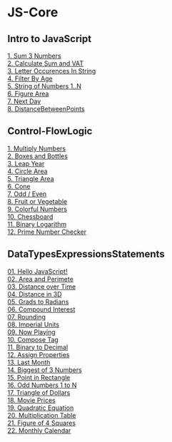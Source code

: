 # JS-Core
## Intro to JavaScript
[1. Sum 3 Numbers](https://github.com/Tedo74/JS-Core/blob/master/IntroToJS/Sum3Numbers.js)</br>
[2. Calculate Sum and VAT](https://github.com/Tedo74/JS-Core/blob/master/IntroToJS/SumAndVat.js)</br>
[3. Letter Occurences In String](https://github.com/Tedo74/JS-Core/blob/master/IntroToJS/LetterOccurrencesInString.js)</br>
[4. Filter By Age](https://github.com/Tedo74/JS-Core/blob/master/IntroToJS/FilterByAge.js)</br>
[5. String of Numbers 1..N](https://github.com/Tedo74/JS-Core/blob/master/IntroToJS/StringOfNumbers.js)</br>
[6. Figure Area](https://github.com/Tedo74/JS-Core/blob/master/IntroToJS/FigureArea.js)</br>
[7. Next Day](https://github.com/Tedo74/JS-Core/blob/master/IntroToJS/NextDay.js)</br>
[8. DistanceBetweenPoints](https://github.com/Tedo74/JS-Core/blob/master/IntroToJS/DistanceBetweenPoints.js)</br>
## Control-FlowLogic
[1. Multiply Numbers](https://github.com/Tedo74/JS-Core/blob/master/ControlFlowLogic/MultiplyNumbers.js)</br>
[2. Boxes and Bottles](https://github.com/Tedo74/JS-Core/blob/master/ControlFlowLogic/BoxesAndBottles.js)</br>
[3. Leap Year](https://github.com/Tedo74/JS-Core/blob/master/ControlFlowLogic/LeapYear.js)</br>
[4. Circle Area](https://github.com/Tedo74/JS-Core/blob/master/ControlFlowLogic/CircleArea.js)</br>
[5. Triangle Area](https://github.com/Tedo74/JS-Core/blob/master/ControlFlowLogic/TriangleArea.js)</br>
[6. Cone](https://github.com/Tedo74/JS-Core/blob/master/ControlFlowLogic/Cone.js)</br>
[7. Odd / Even](https://github.com/Tedo74/JS-Core/blob/master/ControlFlowLogic/OddEven.js)</br>
[8. Fruit or Vegetable](https://github.com/Tedo74/JS-Core/blob/master/ControlFlowLogic/FruitOrVegetable.js)</br>
[9. Colorful Numbers](https://github.com/Tedo74/JS-Core/blob/master/ControlFlowLogic/ColorfulNumbers.js)</br>
[10. Chessboard](https://github.com/Tedo74/JS-Core/blob/master/ControlFlowLogic/Chessboard.js)</br>
[11. Binary Logarithm](https://github.com/Tedo74/JS-Core/blob/master/ControlFlowLogic/BinaryLogarithm.js)</br>
[12. Prime Number Checker](https://github.com/Tedo74/JS-Core/blob/master/ControlFlowLogic/PrimeNumberChecker.js)</br>
## DataTypesExpressionsStatements
[01. Hello JavaScript!](https://github.com/Tedo74/JS-Core/blob/master/ExercisesDataTypesExpressionsStatements/HelloJS.js)</br>
[02. Area and Perimete](https://github.com/Tedo74/JS-Core/blob/master/ExercisesDataTypesExpressionsStatements/RectAreaPerimeter.js)</br>
[03. Distance over Time](https://github.com/Tedo74/JS-Core/blob/master/ExercisesDataTypesExpressionsStatements/DistanceOverTime.js)</br>
[04. Distance in 3D](https://github.com/Tedo74/JS-Core/blob/master/ExercisesDataTypesExpressionsStatements/Distance3D.js)</br>
[05. Grads to Radians](https://github.com/Tedo74/JS-Core/blob/master/ExercisesDataTypesExpressionsStatements/GradsToDegrees.js)</br>
[06. Compound Interest](https://github.com/Tedo74/JS-Core/blob/master/ExercisesDataTypesExpressionsStatements/CompoundInterest.js)</br>
[07. Rounding](https://github.com/Tedo74/JS-Core/blob/master/ExercisesDataTypesExpressionsStatements/Rounding.js)</br>
[08. Imperial Units](https://github.com/Tedo74/JS-Core/blob/master/ExercisesDataTypesExpressionsStatements/ImperialUnits.js)</br>
[09. Now Playing](https://github.com/Tedo74/JS-Core/blob/master/ExercisesDataTypesExpressionsStatements/NowPlaying.js)</br>
[10. Compose Tag](https://github.com/Tedo74/JS-Core/blob/master/ExercisesDataTypesExpressionsStatements/ComposeTag.js)</br>
[11. Binary to Decimal](https://github.com/Tedo74/JS-Core/blob/master/ExercisesDataTypesExpressionsStatements/BinaryToDecimal.js)</br>
[12. Assign Properties](https://github.com/Tedo74/JS-Core/blob/master/ExercisesDataTypesExpressionsStatements/AssignProperties.js)</br>
[13. Last Month](https://github.com/Tedo74/JS-Core/blob/master/ExercisesDataTypesExpressionsStatements/LastMonth.js)</br>
[14. Biggest of 3 Numbers](https://github.com/Tedo74/JS-Core/blob/master/ExercisesDataTypesExpressionsStatements/BiggestOf3Numbers.js)</br>
[15. Point in Rectangle](https://github.com/Tedo74/JS-Core/blob/master/ExercisesDataTypesExpressionsStatements/PointInRectangle.js)</br>
[16. Odd Numbers 1 to N](https://github.com/Tedo74/JS-Core/blob/master/ExercisesDataTypesExpressionsStatements/OddNumbers1ToN.js)</br>
[17. Triangle of Dollars](https://github.com/Tedo74/JS-Core/blob/master/ExercisesDataTypesExpressionsStatements/TriangleOfDollars.js)</br>
[18. Movie Prices](https://github.com/Tedo74/JS-Core/blob/master/ExercisesDataTypesExpressionsStatements/MoviePrices.js)</br>
[19. Quadratic Equation](https://github.com/Tedo74/JS-Core/blob/master/ExercisesDataTypesExpressionsStatements/QuadraticEquation.js)</br>
[20. Multiplication Table](https://github.com/Tedo74/JS-Core/blob/master/ExercisesDataTypesExpressionsStatements/MultiplicationTable.js)</br>
[21. Figure of 4 Squares](https://github.com/Tedo74/JS-Core/blob/master/ExercisesDataTypesExpressionsStatements/FigureOf4Squares.js)</br>
[22. Monthly Calendar](https://github.com/Tedo74/JS-Core/blob/master/ExercisesDataTypesExpressionsStatements/Calendar.js)</br>

